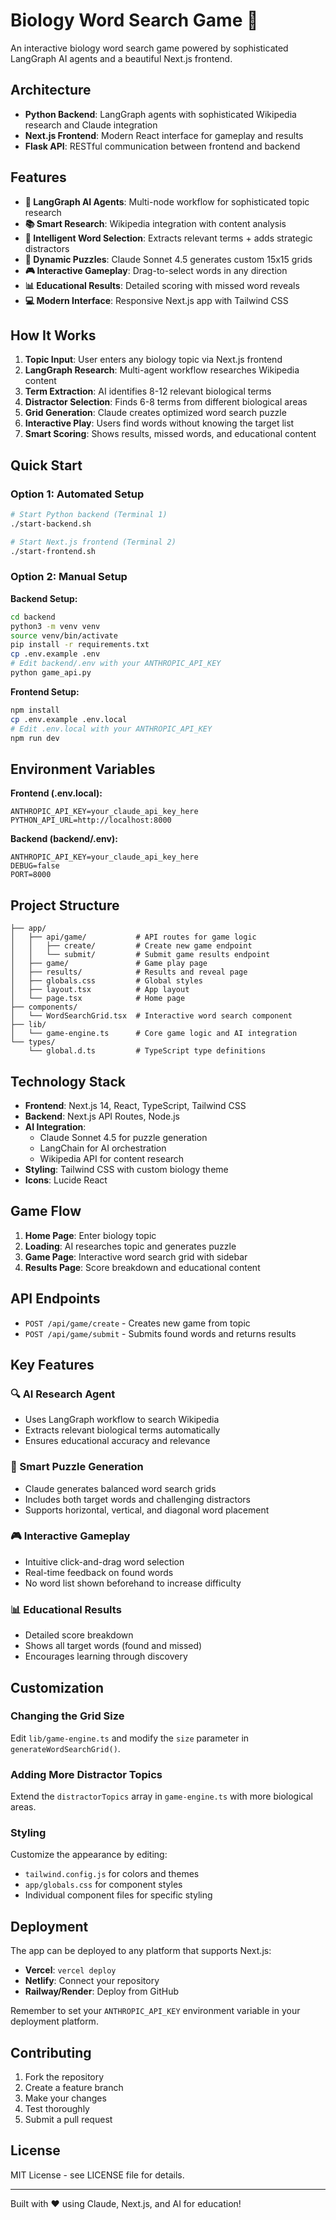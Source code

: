 # Biology Word Search Game 🧬

An interactive biology word search game powered by sophisticated LangGraph AI agents and a beautiful Next.js frontend.

## Architecture

- **Python Backend**: LangGraph agents with sophisticated Wikipedia research and Claude integration
- **Next.js Frontend**: Modern React interface for gameplay and results
- **Flask API**: RESTful communication between frontend and backend

## Features

- **🤖 LangGraph AI Agents**: Multi-node workflow for sophisticated topic research
- **📚 Smart Research**: Wikipedia integration with content analysis
- **🧠 Intelligent Word Selection**: Extracts relevant terms + adds strategic distractors
- **🎲 Dynamic Puzzles**: Claude Sonnet 4.5 generates custom 15x15 grids
- **🎮 Interactive Gameplay**: Drag-to-select words in any direction
- **📊 Educational Results**: Detailed scoring with missed word reveals
- **💻 Modern Interface**: Responsive Next.js app with Tailwind CSS

## How It Works

1. **Topic Input**: User enters any biology topic via Next.js frontend
2. **LangGraph Research**: Multi-agent workflow researches Wikipedia content
3. **Term Extraction**: AI identifies 8-12 relevant biological terms
4. **Distractor Selection**: Finds 6-8 terms from different biological areas
5. **Grid Generation**: Claude creates optimized word search puzzle
6. **Interactive Play**: Users find words without knowing the target list
7. **Smart Scoring**: Shows results, missed words, and educational content

## Quick Start

### Option 1: Automated Setup

```bash
# Start Python backend (Terminal 1)
./start-backend.sh

# Start Next.js frontend (Terminal 2)
./start-frontend.sh
```

### Option 2: Manual Setup

**Backend Setup:**
```bash
cd backend
python3 -m venv venv
source venv/bin/activate
pip install -r requirements.txt
cp .env.example .env
# Edit backend/.env with your ANTHROPIC_API_KEY
python game_api.py
```

**Frontend Setup:**
```bash
npm install
cp .env.example .env.local
# Edit .env.local with your ANTHROPIC_API_KEY
npm run dev
```

## Environment Variables

**Frontend (.env.local):**
```
ANTHROPIC_API_KEY=your_claude_api_key_here
PYTHON_API_URL=http://localhost:8000
```

**Backend (backend/.env):**
```
ANTHROPIC_API_KEY=your_claude_api_key_here
DEBUG=false
PORT=8000
```

## Project Structure

```
├── app/
│   ├── api/game/           # API routes for game logic
│   │   ├── create/         # Create new game endpoint
│   │   └── submit/         # Submit game results endpoint
│   ├── game/               # Game play page
│   ├── results/            # Results and reveal page
│   ├── globals.css         # Global styles
│   ├── layout.tsx          # App layout
│   └── page.tsx            # Home page
├── components/
│   └── WordSearchGrid.tsx  # Interactive word search component
├── lib/
│   └── game-engine.ts      # Core game logic and AI integration
└── types/
    └── global.d.ts         # TypeScript type definitions
```

## Technology Stack

- **Frontend**: Next.js 14, React, TypeScript, Tailwind CSS
- **Backend**: Next.js API Routes, Node.js
- **AI Integration**:
  - Claude Sonnet 4.5 for puzzle generation
  - LangChain for AI orchestration
  - Wikipedia API for content research
- **Styling**: Tailwind CSS with custom biology theme
- **Icons**: Lucide React

## Game Flow

1. **Home Page**: Enter biology topic
2. **Loading**: AI researches topic and generates puzzle
3. **Game Page**: Interactive word search grid with sidebar
4. **Results Page**: Score breakdown and educational content

## API Endpoints

- `POST /api/game/create` - Creates new game from topic
- `POST /api/game/submit` - Submits found words and returns results

## Key Features

### 🔍 AI Research Agent
- Uses LangGraph workflow to search Wikipedia
- Extracts relevant biological terms automatically
- Ensures educational accuracy and relevance

### 🧩 Smart Puzzle Generation
- Claude generates balanced word search grids
- Includes both target words and challenging distractors
- Supports horizontal, vertical, and diagonal word placement

### 🎮 Interactive Gameplay
- Intuitive click-and-drag word selection
- Real-time feedback on found words
- No word list shown beforehand to increase difficulty

### 📊 Educational Results
- Detailed score breakdown
- Shows all target words (found and missed)
- Encourages learning through discovery

## Customization

### Changing the Grid Size
Edit `lib/game-engine.ts` and modify the `size` parameter in `generateWordSearchGrid()`.

### Adding More Distractor Topics
Extend the `distractorTopics` array in `game-engine.ts` with more biological areas.

### Styling
Customize the appearance by editing:
- `tailwind.config.js` for colors and themes
- `app/globals.css` for component styles
- Individual component files for specific styling

## Deployment

The app can be deployed to any platform that supports Next.js:

- **Vercel**: `vercel deploy`
- **Netlify**: Connect your repository
- **Railway/Render**: Deploy from GitHub

Remember to set your `ANTHROPIC_API_KEY` environment variable in your deployment platform.

## Contributing

1. Fork the repository
2. Create a feature branch
3. Make your changes
4. Test thoroughly
5. Submit a pull request

## License

MIT License - see LICENSE file for details.

---

Built with ❤️ using Claude, Next.js, and AI for education!
